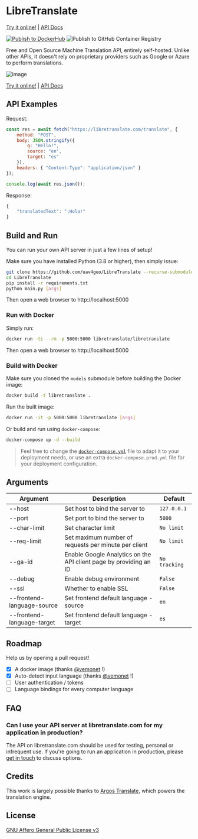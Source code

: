 # LibreTranslate

[Try it online!](https://libretranslate.com) | [API Docs](https://libretranslate.com/docs)

[![Publish to DockerHub](https://github.com/uav4geo/LibreTranslate/workflows/Publish%20to%20DockerHub/badge.svg)](https://hub.docker.com/r/libretranslate/libretranslate) ![Publish to GitHub Container Registry](https://github.com/uav4geo/LibreTranslate/workflows/Publish%20to%20GitHub%20Container%20Registry/badge.svg)

Free and Open Source Machine Translation API, entirely self-hosted. Unlike other APIs, it doesn't rely on proprietary providers such as Google or Azure to perform translations.

![image](https://user-images.githubusercontent.com/1951843/102724116-32a6df00-42db-11eb-8cc0-129ab39cdfb5.png)

[Try it online!](https://libretranslate.com) | [API Docs](https://libretranslate.com/docs)

## API Examples

Request:

```javascript
const res = await fetch("https://libretranslate.com/translate", {
	method: "POST",
	body: JSON.stringify({
		q: "Hello!",
		source: "en",
		target: "es"
	}),
	headers: { "Content-Type": "application/json" }
});

console.log(await res.json());
```

Response:

```javascript
{
    "translatedText": "¡Hola!"
}
```


## Build and Run

You can run your own API server in just a few lines of setup!

Make sure you have installed Python (3.8 or higher), then simply issue:

```bash
git clone https://github.com/uav4geo/LibreTranslate --recurse-submodules
cd LibreTranslate
pip install -r requirements.txt
python main.py [args]
```

Then open a web browser to http://localhost:5000

### Run with Docker

Simply run:

```bash
docker run -ti --rm -p 5000:5000 libretranslate/libretranslate
```

Then open a web browser to http://localhost:5000

### Build with Docker

Make sure you cloned the `models` submodule before building the Docker image:

```bash
docker build -t libretranslate .
```

Run the built image:

```bash
docker run -it -p 5000:5000 libretranslate [args]
```

Or build and run using `docker-compose`:

```bash
docker-compose up -d --build
```

> Feel free to change the [`docker-compose.yml`](https://github.com/uav4geo/LibreTranslate/blob/main/docker-compose.yml) file to adapt it to your deployment needs, or use an extra `docker-compose.prod.yml` file for your deployment configuration.

## Arguments

| Argument      | Description                    | Default              |
| ------------- | ------------------------------ | -------------------- |
| --host        | Set host to bind the server to | `127.0.0.1`          |
| --port        | Set port to bind the server to | `5000`               |
| --char-limit        | Set character limit | `No limit`               |
| --req-limit        | Set maximum number of requests per minute per client | `No limit`               |
| --ga-id        | Enable Google Analytics on the API client page by providing an ID | `No tracking`               |
| --debug      | Enable debug environment | `False`           |
| --ssl        | Whether to enable SSL | `False`               |
| --frontend-language-source | Set frontend default language - source | `en`          |
| --frontend-language-target | Set frontend default language - target | `es`          |


## Roadmap

Help us by opening a pull request!

- [x] A docker image (thanks [@vemonet](https://github.com/vemonet) !)
- [x] Auto-detect input language (thanks [@vemonet](https://github.com/vemonet) !)
- [ ] User authentication / tokens
- [ ] Language bindings for every computer language

## FAQ

### Can I use your API server at libretranslate.com for my application in production?

The API on libretranslate.com should be used for testing, personal or infrequent use. If you're going to run an application in production, please [get in touch](https://uav4geo.com/contact) to discuss options.

## Credits

This work is largely possible thanks to [Argos Translate](https://github.com/argosopentech/argos-translate), which powers the translation engine.

## License

[GNU Affero General Public License v3](https://www.gnu.org/licenses/agpl-3.0.en.html)
